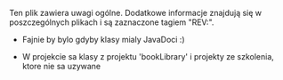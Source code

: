 
Ten plik zawiera uwagi ogólne. Dodatkowe informacje znajdują się w poszczególnych plikach i są zaznaczone tagiem "REV:".

* Fajnie by bylo gdyby klasy mialy JavaDoci :)

* W projekcie sa klasy z projektu 'bookLibrary' i projekty ze szkolenia, ktore nie sa uzywane
